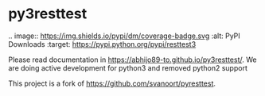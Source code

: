 py3resttest
==========


.. image:: https://img.shields.io/pypi/dm/coverage-badge.svg
    :alt: PyPI Downloads
    :target: https://pypi.python.org/pypi/resttest3

Please read documentation in https://abhijo89-to.github.io/py3resttest/. We are doing active development for python3 and removed python2 support 

This project is a fork of https://github.com/svanoort/pyresttest. 